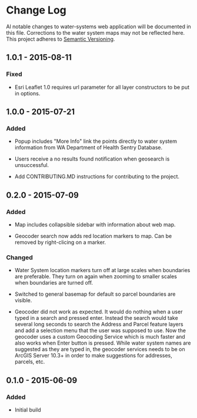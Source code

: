 # Change Log
Al notable changes to water-systems web application will be documented in this file. Corrections to the water system maps may not be reflected here. This project adheres to [Semantic Versioning](http://semver.org).

## 1.0.1 - 2015-08-11

### Fixed

- Esri Leaflet 1.0 requires url parameter for all layer constructors to be put in options.

## 1.0.0 - 2015-07-21

### Added

- Popup includes "More Info" link the points directly to water system information from WA Department of Health Sentry Database.

- Users receive a no results found notification when geosearch is unsuccessful.

- Add CONTRIBUTING.MD instructions for contributing to the project.


## 0.2.0 - 2015-07-09

### Added

- Map includes collapsible sidebar with information about web map.

- Geocoder search now adds red location markers to map. Can be removed by right-clicing on a marker.


### Changed

- Water System location markers turn off at large scales when boundaries are preferable. They turn on again when zooming to smaller scales when boundaries are turned off.

- Switched to general basemap for default so parcel boundaries are visible.

- Geocoder did not work as expected. It would do nothing when a user typed in a search and pressed enter. Instead the search would take several long seconds to search the Address and Parcel feature layers and add a selection menu that the user was supposed to use. Now the geocoder uses a custom Geocoding Service which is much faster and also works when Enter button is pressed. While water system names are suggested as they are typed in, the geocoder services needs to be on ArcGIS Server 10.3+ in order to make suggestions for addresses, parcels, etc.


## 0.1.0 - 2015-06-09

### Added

- Initial build
